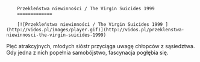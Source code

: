 
        Przekleństwa niewinności / The Virgin Suicides 1999 
        =============
        
        [![Przekleństwa niewinności / The Virgin Suicides 1999 ](http://vidos.pl/images/player.gif)](http://vidos.pl/przeklenstwa-niewinnosci-the-virgin-suicides-1999)
        
        
 Pięć atrakcyjnych, młodych sióstr przyciąga uwagę chłopców z sąsiedztwa. Gdy jedna z nich popełnia samobójstwo, fascynacja pogłębia się.
    